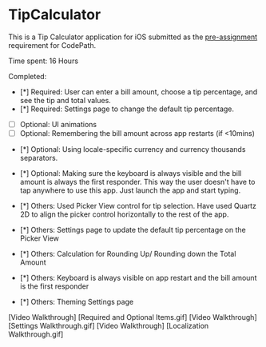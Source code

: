 # TipCalculator

This is a Tip Calculator application for iOS submitted as the [pre-assignment](https://gist.github.com/timothy1ee/7747214) requirement for CodePath.

Time spent: 16 Hours

Completed:

* [*] Required: User can enter a bill amount, choose a tip percentage, and see the tip and total values.
* [*] Required: Settings page to change the default tip percentage.
* [ ] Optional: UI animations
* [ ] Optional: Remembering the bill amount across app restarts (if <10mins)
* [*] Optional: Using locale-specific currency and currency thousands separators.
* [*] Optional: Making sure the keyboard is always visible and the bill amount is always the first responder. This way the user doesn't have to tap anywhere to use this app. Just launch the app and start typing.

* [*] Others: Used Picker View control for tip selection. Have used Quartz 2D to align the picker control horizontally to the rest of the app.
* [*] Others: Settings page to update the default tip percentage on the Picker View
* [*] Others: Calculation for Rounding Up/ Rounding down the Total Amount
* [*] Others: Keyboard is always visible on app restart and the bill amount is the first responder
* [*] Others: Theming Settings page

[Video Walkthrough] [Required and Optional Items.gif]
[Video Walkthrough] [Settings Walkthrough.gif]
[Video Walkthrough] [Localization Walkthrough.gif]

